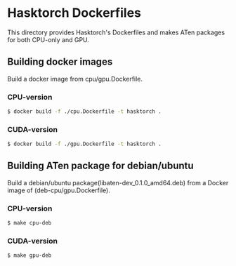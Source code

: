 # Hasktorch Dockerfiles

This directory provides Hasktorch's Dockerfiles and makes ATen packages for both CPU-only and GPU.

## Building docker images

Build a docker image from cpu/gpu.Dockerfile.

### CPU-version

```bash
$ docker build -f ./cpu.Dockerfile -t hasktorch .
```

### CUDA-version

```bash
$ docker build -f ./gpu.Dockerfile -t hasktorch .
```

## Building ATen package for debian/ubuntu

Build a debian/ubuntu package(libaten-dev_0.1.0_amd64.deb) from a Docker image of (deb-cpu/gpu.Dockerfile).

### CPU-version

```bash
$ make cpu-deb
```

### CUDA-version

```bash
$ make gpu-deb
```
